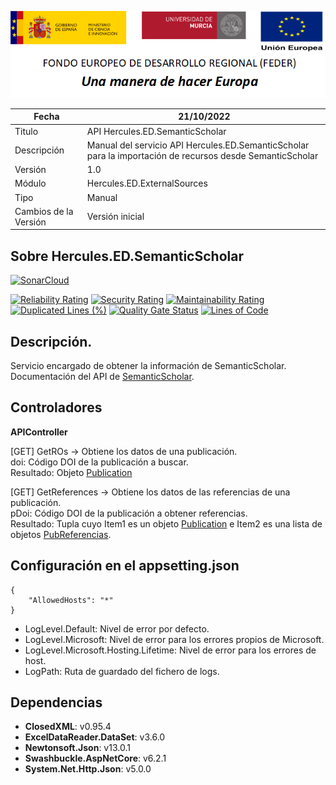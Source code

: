 ![](../../../Docs/media/CabeceraDocumentosMD.png)

| Fecha         | 21/10/2022                                                  |
| ------------- | ------------------------------------------------------------ |
|Titulo|API Hercules.ED.SemanticScholar| 
|Descripción|Manual del servicio API Hercules.ED.SemanticScholar para la importación de recursos desde SemanticScholar|
|Versión|1.0|
|Módulo|Hercules.ED.ExternalSources|
|Tipo|Manual|
|Cambios de la Versión|Versión inicial |

## Sobre Hercules.ED.SemanticScholar

[![SonarCloud](https://sonarcloud.io/images/project_badges/sonarcloud-white.svg)](https://sonarcloud.io/summary/new_code?id=Hercules.ED.SemanticScholar)

[![Reliability Rating](https://sonarcloud.io/api/project_badges/measure?project=Hercules.ED.SemanticScholar&metric=reliability_rating)](https://sonarcloud.io/summary/new_code?id=Hercules.ED.SemanticScholar)
[![Security Rating](https://sonarcloud.io/api/project_badges/measure?project=Hercules.ED.SemanticScholar&metric=security_rating)](https://sonarcloud.io/summary/new_code?id=Hercules.ED.SemanticScholar)
[![Maintainability Rating](https://sonarcloud.io/api/project_badges/measure?project=Hercules.ED.SemanticScholar&metric=sqale_rating)](https://sonarcloud.io/summary/new_code?id=Hercules.ED.SemanticScholar)
[![Duplicated Lines (%)](https://sonarcloud.io/api/project_badges/measure?project=Hercules.ED.SemanticScholar&metric=duplicated_lines_density)](https://sonarcloud.io/summary/new_code?id=Hercules.ED.SemanticScholar)
[![Quality Gate Status](https://sonarcloud.io/api/project_badges/measure?project=Hercules.ED.SemanticScholar&metric=alert_status)](https://sonarcloud.io/summary/new_code?id=Hercules.ED.SemanticScholar)
[![Lines of Code](https://sonarcloud.io/api/project_badges/measure?project=Hercules.ED.SemanticScholar&metric=ncloc)](https://sonarcloud.io/summary/new_code?id=Hercules.ED.SemanticScholar)

## Descripción.
Servicio encargado de obtener la información de SemanticScholar. Documentación del API de [SemanticScholar](https://api.semanticscholar.org/api-docs/graph#tag/Paper-Data/operation/get_graph_get_paper_search). 

## Controladores

**APIController**  

[GET] GetROs -> Obtiene los datos de una publicación.  
doi: Código DOI de la publicación a buscar.  
Resultado: Objeto [Publication](https://github.com/HerculesCRUE/HerculesED/blob/main/src/Hercules.ED.ExternalSources/Hercules.ED.SemanticScholar/ROs/SemanticScholar/Models/ROPublicationModel.cs)  

[GET] GetReferences -> Obtiene los datos de las referencias de una publicación.  
pDoi: Código DOI de la publicación a obtener referencias.  
Resultado: Tupla cuyo Item1 es un objeto [Publication](https://github.com/HerculesCRUE/HerculesED/blob/main/src/Hercules.ED.ExternalSources/Hercules.ED.SemanticScholar/ROs/SemanticScholar/Models/ROPublicationModel.cs) e Item2 es una lista de objetos [PubReferencias](https://github.com/HerculesCRUE/HerculesED/blob/main/src/Hercules.ED.ExternalSources/Hercules.ED.SemanticScholar/ROs/SemanticScholar/Models/PubReferencias.cs).

## Configuración en el appsetting.json
```json{
{
	"AllowedHosts": "*"
}
```

- LogLevel.Default: Nivel de error por defecto.
- LogLevel.Microsoft: Nivel de error para los errores propios de Microsoft.
- LogLevel.Microsoft.Hosting.Lifetime: Nivel de error para los errores de host.
- LogPath: Ruta de guardado del fichero de logs.

## Dependencias
- **ClosedXML**: v0.95.4
- **ExcelDataReader.DataSet**: v3.6.0
- **Newtonsoft.Json**: v13.0.1
- **Swashbuckle.AspNetCore**: v6.2.1
- **System.Net.Http.Json**: v5.0.0
